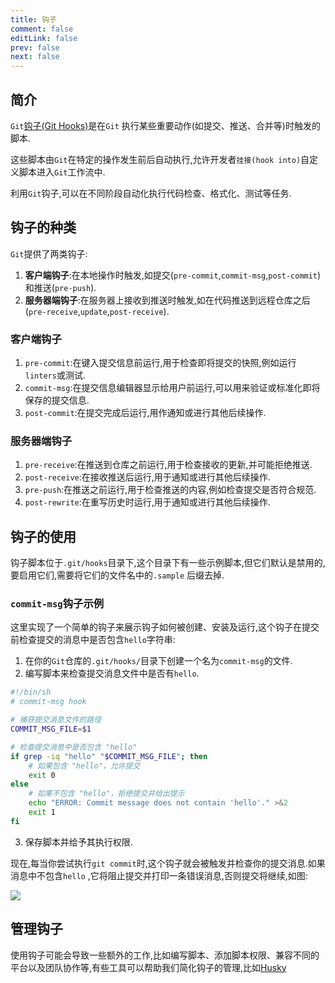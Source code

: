 ```yaml
---
title: 钩子
comment: false
editLink: false
prev: false
next: false
---
```


## 简介

`Git`[钩子(Git Hooks)](https://git-scm.com/book/zh/v2/%E8%87%AA%E5%AE%9A%E4%B9%89-Git-Git-%E9%92%A9%E5%AD%90)是在`Git`
执行某些重要动作(如提交、推送、合并等)时触发的脚本.

这些脚本由`Git`在特定的操作发生前后自动执行,允许开发者`挂接(hook into)`自定义脚本进入`Git`工作流中.

利用`Git`钩子,可以在不同阶段自动化执行代码检查、格式化、测试等任务.

## 钩子的种类

`Git`提供了两类钩子:

1. **客户端钩子**:在本地操作时触发,如提交(`pre-commit`,`commit-msg`,`post-commit`)和推送(`pre-push`).
2. **服务器端钩子**:在服务器上接收到推送时触发,如在代码推送到远程仓库之后(`pre-receive`,`update`,`post-receive`).

### 客户端钩子

1. `pre-commit`:在键入提交信息前运行,用于检查即将提交的快照,例如运行`linters`或测试.
2. `commit-msg`:在提交信息编辑器显示给用户前运行,可以用来验证或标准化即将保存的提交信息.
3. `post-commit`:在提交完成后运行,用作通知或进行其他后续操作.

### 服务器端钩子

1. `pre-receive`:在推送到仓库之前运行,用于检查接收的更新,并可能拒绝推送.
2. `post-receive`:在接收推送后运行,用于通知或进行其他后续操作.
3. `pre-push`:在推送之前运行,用于检查推送的内容,例如检查提交是否符合规范.
4. `post-rewrite`:在重写历史时运行,用于通知或进行其他后续操作.

## 钩子的使用

钩子脚本位于`.git/hooks`目录下,这个目录下有一些示例脚本,但它们默认是禁用的,要启用它们,需要将它们的文件名中的`.sample`
后缀去掉.

### `commit-msg`钩子示例

这里实现了一个简单的钩子来展示钩子如何被创建、安装及运行,这个钩子在提交前检查提交的消息中是否包含`hello`字符串:

1. 在你的`Git`仓库的`.git/hooks/`目录下创建一个名为`commit-msg`的文件.
2. 编写脚本来检查提交消息文件中是否有`hello`.

```bash
#!/bin/sh
# commit-msg hook

# 捕获提交消息文件的路径
COMMIT_MSG_FILE=$1

# 检查提交消息中是否包含 "hello"
if grep -iq "hello" "$COMMIT_MSG_FILE"; then
    # 如果包含 "hello"，允许提交
    exit 0
else
    # 如果不包含 "hello"，拒绝提交并给出提示
    echo "ERROR: Commit message does not contain 'hello'." >&2
    exit 1
fi
```

3. 保存脚本并给予其执行权限.

现在,每当你尝试执行`git commit`时,这个钩子就会被触发并检查你的提交消息.如果消息中不包含`hello`
,它将阻止提交并打印一条错误消息,否则提交将继续,如图:

![](https://cdn.jsdelivr.net/gh/hhypygy/picx-images-hosting@master/image.8vmndsx39w.webp)

## 管理钩子

使用钩子可能会导致一些额外的工作,比如编写脚本、添加脚本权限、兼容不同的平台以及团队协作等,有些工具可以帮助我们简化钩子的管理,比如[Husky](../../Programming/Frontend/DevTools/Husky.md)
